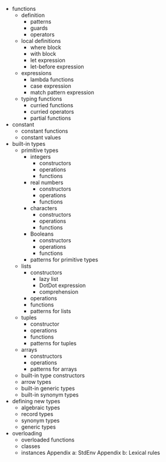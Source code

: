 - functions
	- definition
		- patterns
		- guards
		- operators
	- local definitions
		- where block
		- with block
		- let expression
		- let-before expression
	- expressions
		- lambda functions
		- case expression
		- match pattern expression
	- typing functions
		- curried functions
		- curried operators
		- partial functions
- constant
	- constant functions
	- constant values
- built-in types
	- primitive types
		- integers
			- constructors
			- operations
			- functions
		- real numbers
			- constructors
			- operations
			- functions
		- characters
			- constructors
			- operations
			- functions
		- Booleans
			- constructors
			- operations
			- functions
		- patterns for primitive types
	- lists
		- constructors
			- lazy list
			- DotDot expression
			- comprehension
		- operations
		- functions
		- patterns for lists
	- tuples
		- constructor
		- operations
		- functions
		- patterns for tuples
	- arrays
		- constructors
		- operations
		- patterns for arrays
	- built-in type constructors
	- arrow types
	- built-in generic types
	- built-in synonym types
- defining new types
	- algebraic types
	- record types
	- synonym types
	- generic types
- overloading
	- overloaded functions
	- classes
	- instances
Appendix a: StdEnv
Appendix b: Lexical rules
